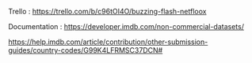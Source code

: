 Trello : 
https://trello.com/b/c96tOI4O/buzzing-flash-netfloox

Documentation : 
https://developer.imdb.com/non-commercial-datasets/

https://help.imdb.com/article/contribution/other-submission-guides/country-codes/G99K4LFRMSC37DCN# 


